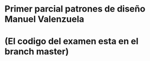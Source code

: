 # Primer parcial patrones de diseño Manuel Valenzuela
# (El codigo del examen esta en el branch master)
